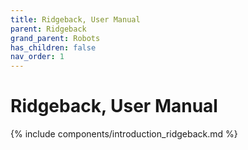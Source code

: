 ```yaml
---
title: Ridgeback, User Manual
parent: Ridgeback
grand_parent: Robots
has_children: false
nav_order: 1
---
```


# Ridgeback, User Manual

{% include components/introduction_ridgeback.md %}

<!-- TODO -->
